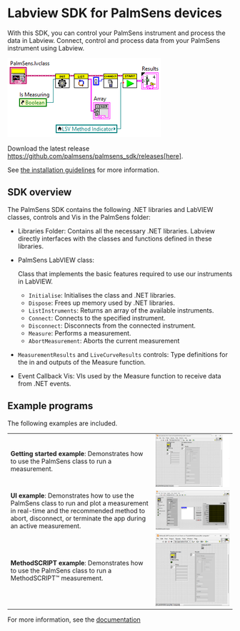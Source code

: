 # Labview SDK for PalmSens devices

With this SDK, you can control your PalmSens instrument and process the data in Labview.
Connect, control and process data from your PalmSens instrument using Labview.

![Control your PalmSens device from Labview](../docs/modules/labview/images/measuring_1.png)

Download the latest release https://github.com/palmsens/palmsens_sdk/releases[here].

See [the installation guidelines](https://palmsens.github.io/PalmSens_SDK/palmsens-sdk/labview/installation.html) for more information.

## SDK overview

The PalmSens SDK contains the following .NET libraries and LabVIEW
classes, controls and Vis in the PalmSens folder:

- Libraries Folder: Contains all the necessary .NET libraries. Labview directly interfaces with the classes and functions defined in these libraries.

- PalmSens LabVIEW class:

    Class that implements the basic features required to use our instruments
    in LabVIEW.

    * `Initialise`: Initialises the class and .NET libraries.
    * `Dispose`: Frees up memory used by .NET libraries.
    * `ListInstruments`: Returns an array of the available instruments.
    * `Connect`: Connects to the specified instrument.
    * `Disconnect`: Disconnects from the connected instrument.
    * `Measure`: Performs a measurement.
    * `AbortMeasurement`: Aborts the current measurement

- `MeasurementResults` and `LiveCurveResults` controls: Type definitions for the in and outputs of the Measure function.

- Event Callback Vis: VIs used by the Measure function to receive data from .NET events.

## Example programs

The following examples are included.

| | |
|-|-|
| **Getting started example**: Demonstrates how to use the PalmSens class to run a measurement. | ![Basic example](../docs/modules/labview/images/examples/basic_example.png) |
| **UI example**: Demonstrates how to use the PalmSens class to run and plot a measurement in real-time and the recommended method to abort, disconnect, or terminate the app during an active measurement. | ![Basic UI example](../docs/modules/labview/images/examples/basic_ui_example.png) |
| **MethodSCRIPT example**: Demonstrates how to use the PalmSens class to run a MethodSCRIPT™ measurement. | ![MethodSCRIPT example](../docs/modules/labview/images/examples/methodscript_example.png) |

For more information, see the [documentation](https://palmsens.github.io/PalmSens_SDK/palmsens-sdk/labview/index.html)
